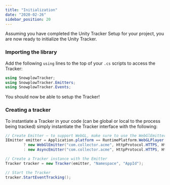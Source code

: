 ```yaml
---
title: "Initialization"
date: "2020-02-26"
sidebar_position: 20
---
```


Assuming you have completed the Unity Tracker Setup for your project, you are now ready to initialize the Unity Tracker.

### Importing the library

Add the following `using` lines to the top of your `.cs` scripts to access the Tracker:

```csharp
using SnowplowTracker;
using SnowplowTracker.Emitters;
using SnowplowTracker.Events;
```

You should now be able to setup the Tracker!

### Creating a tracker

To instantiate a Tracker in your code (can be global or local to the process being tracked) simply instantiate the Tracker interface with the following:

```csharp
// Create Emitter – to support WebGL, make sure to use the WebGlEmitter
IEmitter emitter = Application.platform == RuntimePlatform.WebGLPlayer 
        ? new WebGlEmitter("com.collector.acme", HttpProtocol.HTTPS, HttpMethod.POST)
        : new AsyncEmitter("com.collector.acme", HttpProtocol.HTTPS, HttpMethod.POST);

// Create a Tracker instance with the Emitter
Tracker tracker = new Tracker(emitter, "Namespace", "AppId");

// Start the Tracker
tracker.StartEventTracking();
```
